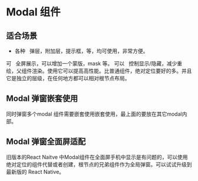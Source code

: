 # Modal 组件

## 适合场景

- 各种   弹层，附加层，提示框，等，均可使用，非常方便。

可   全屏展示，可以增加一个蒙版，mask 等。
可以   控制显示/隐藏，减少重绘，父组件渲染。使用它可以提高高性能。比普通组件，绝对定位要好的多。并且它是独立的层级，在任何地方都可以相对根节点布局。

## Modal 弹窗嵌套使用

同时弹窗多个modal 组件需要嵌套使用嵌套使用，最上面的要放在其它modal内部。

## Modal 弹窗全面屏适配

旧版本的React Naitve 中Modal组件在全面屏手机中显示是有问题的，可以使用绝对定位的组件代替或者创建，根节点的兄弟组件作为全局弹窗。可以试试升级到最新版的 React Native。